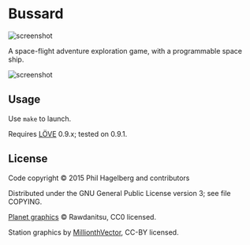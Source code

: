 # Bussard

<img src="http://p.hagelb.org/bussard.png" alt="screenshot" />

A space-flight adventure exploration game, with a programmable space ship.

<img src="http://p.hagelb.org/bussard-repl.png" alt="screenshot" />

## Usage

Use `make` to launch.

Requires [LÖVE](http://love2d.org) 0.9.x; tested on 0.9.1.

## License

Code copyright © 2015 Phil Hagelberg and contributors

Distributed under the GNU General Public License version 3; see file COPYING.

[Planet graphics](http://opengameart.org/content/planets-and-stars-set-high-res) © Rawdanitsu, CC0 licensed.

Station graphics by [MillionthVector](http://millionthvector.blogspot.de/p/free-sprites_12.html), CC-BY licensed.
